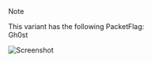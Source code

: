 > [!NOTE]  
> This variant has the following PacketFlag:  
> Gh0st  
  
![Screenshot](https://raw.githubusercontent.com/Cryakl/Ultimate-RAT-Collection/refs/heads/main/Gh0stRat/Capricorn%20Rat/Screenshot.png)
